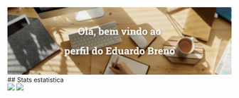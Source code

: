 <div align="center">
  <img src="https://github.com/eduardobrenn/eduardobrenn/blob/main/assets/export/welcome.png"/>
</div>
## Stats estatistica
<div>
  <img height="200em" src="https://github-readme-stats.vercel.app/api?username=eduardobrenn&count_private=true&show_icons=true"/>
  <img height="200em" src="https://github-readme-stats.vercel.app/api/top-langs/?username=eduardobrenn"/>
</div>